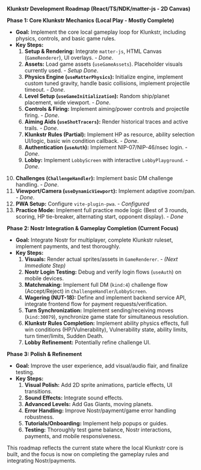 **Klunkstr Development Roadmap (React/TS/NDK/matter-js - 2D Canvas)**

**Phase 1: Core Klunkstr Mechanics (Local Play - Mostly Complete)**

*   **Goal:** Implement the core local gameplay loop for Klunkstr, including physics, controls, and basic game rules.
*   **Key Steps:**
    1.  **Setup & Rendering:** Integrate `matter-js`, HTML Canvas (`GameRenderer`), UI overlays. - *Done*.
    2.  **Assets:** Load game assets (`useGameAssets`). Placeholder visuals currently used. - *Setup Done*.
    3.  **Physics Engine (`useMatterPhysics`):** Initialize engine, implement custom tuned gravity, handle basic collisions, implement projectile timeout. - *Done*.
    4.  **Level Setup (`useGameInitialization`):** Random ship/planet placement, wide viewport. - *Done*.
    5.  **Controls & Firing:** Implement aiming/power controls and projectile firing. - *Done*.
    6.  **Aiming Aids (`useShotTracers`):** Render historical traces and active trails. - *Done*.
    7.  **Klunkstr Rules (Partial):** Implement HP as resource, ability selection UI/logic, basic win condition callback. - *Done*.
    8.  **Authentication (`useAuth`):** Implement NIP-07/NIP-46/nsec login. - *Done*.
    9.  **Lobby:** Implement `LobbyScreen` with interactive `LobbyPlayground`. - *Done*.
   10. **Challenges (`ChallengeHandler`):** Implement basic DM challenge handling. - *Done*.
   11. **Viewport/Camera (`useDynamicViewport`):** Implement adaptive zoom/pan. - *Done*.
   12. **PWA Setup:** Configure `vite-plugin-pwa`. - *Configured*
   13. **Practice Mode:** Implement full practice mode logic (Best of 3 rounds, scoring, HP tie-breaker, alternating start, opponent display). - *Done*

**Phase 2: Nostr Integration & Gameplay Completion (Current Focus)**

*   **Goal:** Integrate Nostr for multiplayer, complete Klunkstr ruleset, implement payments, and test thoroughly.
*   **Key Steps:**
    1.  **Visuals:** Render actual sprites/assets in `GameRenderer`. - *(Next Immediate Step)*
    2.  **Nostr Login Testing:** Debug and verify login flows (`useAuth`) on mobile devices.
    3.  **Matchmaking:** Implement full DM (`kind:4`) challenge flow (Accept/Reject) in `ChallengeHandler`/`LobbyScreen`.
    4.  **Wagering (NUT-18):** Define and implement backend service API, integrate frontend flow for payment requests/verification.
    5.  **Turn Synchronization:** Implement sending/receiving moves (`kind:30079`), synchronize game state for simultaneous resolution.
    6.  **Klunkstr Rules Completion:** Implement ability physics effects, full win conditions (HP/Vulnerability), Vulnerability state, ability limits, turn timer/limits, Sudden Death.
    7.  **Lobby Refinement:** Potentially refine challenge UI.

**Phase 3: Polish & Refinement**

*   **Goal:** Improve the user experience, add visual/audio flair, and finalize testing.
*   **Key Steps:**
    1.  **Visual Polish:** Add 2D sprite animations, particle effects, UI transitions.
    2.  **Sound Effects:** Integrate sound effects.
    3.  **Advanced Levels:** Add Gas Giants, moving planets.
    4.  **Error Handling:** Improve Nostr/payment/game error handling robustness.
    5.  **Tutorials/Onboarding:** Implement help popups or guides.
    6.  **Testing:** Thoroughly test game balance, Nostr interactions, payments, and mobile responsiveness.

This roadmap reflects the current state where the local Klunkstr core is built, and the focus is now on completing the gameplay rules and integrating Nostr/payments.
